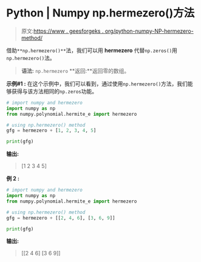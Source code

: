 # Python | Numpy np.hermezero()方法

> 原文:[https://www . geesforgeks . org/python-numpy-NP-hermezero-method/](https://www.geeksforgeeks.org/python-numpy-np-hermezero-method/)

借助`**np.hermezero()**`法，我们可以用 **hermezero** 代替`np.zeros()`用`np.hermezero()`法。

> **语法:** `np.hermezero`
> **返回:**返回零的数组。

**示例#1 :**
在这个示例中，我们可以看到，通过使用`np.hermezero()`方法，我们能够获得与该方法相同的`np.zeros`功能。

```py
# import numpy and hermezero
import numpy as np
from numpy.polynomial.hermite_e import hermezero

# using np.hermezero() method
gfg = hermezero + [1, 2, 3, 4, 5]

print(gfg)
```

**输出:**

> [1 2 3 4 5]

**例 2 :**

```py
# import numpy and hermezero
import numpy as np
from numpy.polynomial.hermite_e import hermezero

# using np.hermezero() method
gfg = hermezero + [[2, 4, 6], [3, 6, 9]]

print(gfg)
```

**输出:**

> [[2 4 6]
> [3 6 9]]